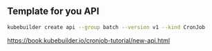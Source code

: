 
## Template for you API 

```bash
kubebuilder create api --group batch --version v1 --kind CronJob
```

https://book.kubebuilder.io/cronjob-tutorial/new-api.html
